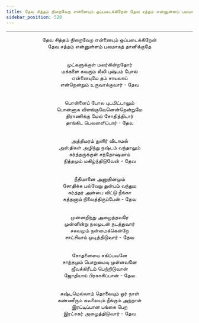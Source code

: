 ```yaml
---
title: தேவ சித்தம் நிறைவேற என்னையும் ஒப்படைக்கிறேன் தேவ சத்தம் என்னுள்ளம் பலமாகத் தானிக்குதே
sidebar_position: 520
---
```


---
<center>
தேவ சித்தம் நிறைவேற என்னையும் ஒப்படைக்கிறேன்<br/>
தேவ சத்தம் என்னுள்ளம் பலமாகத் தானிக்குதே<br/><br/>

முட்களுக்குள் மலர்கின்றதோர்<br/>
மக்களை கவரும் லீலி புஷ்பம் போல்<br/>
என்னையுமே தம் சாயலாய்<br/>
என்றென்றும் உருவாக்குவார்                - தேவ<br/><br/>

பொன்னைப் போல புடமிட்டாலும்<br/>
பொன்னாக விளங்குவேனென்றென்றுமே<br/>
திராணிக்கு மேல் சோதித்திடார்<br/>
தாங்கிட பெலனளிப்பார்                    - தேவ<br/><br/>

அத்திமரம் துளிர் விடாமல்<br/>
அஸ்திகள் அழிந்து நஷ்டம் வந்தாலும்<br/>
கர்த்தருக்குள் சந்தோஷமாய்<br/>
நித்தமும் மகிழ்ந்திடுவேன்                    - தேவ<br/><br/>

நீதிமானை அனுதினமும்<br/>
சோதிக்க பல்வேறு துன்பம் வந்தும<br/>
கர்த்தர் அன்பை விட்டு நீங்கா<br/>
சுத்தனாய் நிலைத்திருப்பேன்                - தேவ<br/><br/>

முன்னறிந்து அழைத்தவரே<br/>
முன்னின்று நலமுடன் நடத்துவார்<br/>
சகலமும் நன்மைக்கென்றே<br/>
சாட்சியாய் முடித்திடுவார்                    - தேவ<br/><br/>

சோதனையை சகிப்பவனே<br/>
சாந்தமும் பொறுமையு முள்ளவனே<br/>
ஜீவக்கிரீடம் பெற்றிடுவான்<br/>
ஜோதியாய் பிரகாசிப்பான்                    - தேவ<br/><br/>

கஷ்டமெல்லாம் தொலையும் ஓர் நாள்<br/>
கண்ணீரும் கவலையும் நீங்கும் அந்நாள்<br/>
இரட்டிப்பான பங்கை பெற<br/>
இரட்சகர் அழைத்திடுவார்                    - தேவ
</center>